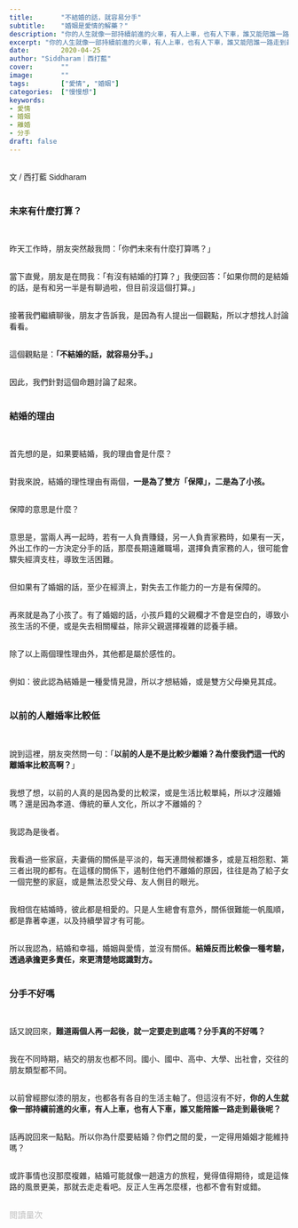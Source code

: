```yaml
---
title:       "不結婚的話，就容易分手"
subtitle:    "婚姻是愛情的解藥？"
description: "你的人生就像一部持續前進的火車，有人上車，也有人下車，誰又能陪誰一路走到最後呢？"
excerpt: "你的人生就像一部持續前進的火車，有人上車，也有人下車，誰又能陪誰一路走到最後呢？"
date:        2020-04-25
author: "Siddharam｜西打藍"
cover:       ""
image:       ""
tags:        ["愛情", "婚姻"]
categories:  ["慢慢想"]
keywords:
- 愛情
- 婚姻
- 離婚
- 分手
draft: false
---
```


<article style="font-family: 'Noto Sans TC', '微軟正黑體', sans-serif; font-weight: 300;">

<br>文 / 西打藍 Siddharam<br><br>

<h3 class="article-h1-color">未來有什麼打算？</h3><br>

昨天工作時，朋友突然敲我問：「你們未來有什麼打算嗎？」<br><br>

當下直覺，朋友是在問我：「有沒有結婚的打算？」我便回答：「如果你問的是結婚的話，是有和另一半是有聊過啦，但目前沒這個打算。」<br><br>

接著我們繼續聊後，朋友才告訴我，是因為有人提出一個觀點，所以才想找人討論看看。<br><br>

這個觀點是：<b>「不結婚的話，就容易分手。」</b><br><br>

因此，我們針對這個命題討論了起來。<br><br>

<h3 class="article-h1-color">結婚的理由</h3><br>

首先想的是，如果要結婚，我的理由會是什麼？<br><br>

對我來說，結婚的理性理由有兩個，<b>一是為了雙方「保障」，二是為了小孩。</b><br><br>

保障的意思是什麼？<br><br>

意思是，當兩人再一起時，若有一人負責賺錢，另一人負責家務時，如果有一天，外出工作的一方決定分手的話，那麼長期遠離職場，選擇負責家務的人，很可能會驟失經濟支柱，導致生活困難。<br><br>

但如果有了婚姻的話，至少在經濟上，對失去工作能力的一方是有保障的。<br><br>

再來就是為了小孩了。有了婚姻的話，小孩戶籍的父親欄才不會是空白的，導致小孩生活的不便，或是失去相關權益，除非父親選擇複雜的認養手續。<br><br>

除了以上兩個理性理由外，其他都是屬於感性的。<br><br>

例如：彼此認為結婚是一種愛情見證，所以才想結婚，或是雙方父母樂見其成。<br><br>

<h3 class="article-h1-color">以前的人離婚率比較低</h3><br>

說到這裡，朋友突然問一句：「<b>以前的人是不是比較少離婚？為什麼我們這一代的離婚率比較高啊？</b>」<br><br>

我想了想，以前的人真的是因為愛的比較深，或是生活比較單純，所以才沒離婚嗎？還是因為孝道、傳統的華人文化，所以才不離婚的？<br><br>

我認為是後者。<br><br>

我看過一些家庭，夫妻倆的關係是平淡的，每天連問候都嫌多，或是互相怨懟、第三者出現的都有。在這樣的關係下，遏制住他們不離婚的原因，往往是為了給子女一個完整的家庭，或是無法忍受父母、友人側目的眼光。<br><br>

我相信在結婚時，彼此都是相愛的。只是人生總會有意外，關係很難能一帆風順，都是靠著幸運，以及持續學習才有可能。<br><br>

所以我認為，結婚和幸福，婚姻與愛情，並沒有關係。<b>結婚反而比較像一種考驗，透過承擔更多責任，來更清楚地認識對方。</b><br><br>

<h3 class="article-h1-color">分手不好嗎</h3><br>

話又說回來，<b>難道兩個人再一起後，就一定要走到底嗎？分手真的不好嗎？</b><br><br>

我在不同時期，結交的朋友也都不同。國小、國中、高中、大學、出社會，交往的朋友類型都不同。<br><br>

以前曾經膠似漆的朋友，也都各有各自的生活主軸了。但這沒有不好，<b>你的人生就像一部持續前進的火車，有人上車，也有人下車，誰又能陪誰一路走到最後呢？</b><br><br>

話再說回來一點點。所以你為什麼要結婚？你們之間的愛，一定得用婚姻才能維持嗎？<br><br>

或許事情也沒那麼複雜，結婚可能就像一趟遠方的旅程，覺得值得期待，或是這條路的風景更美，那就去走走看吧。反正人生再怎麼樣，也都不會有對或錯。<br><br>





</article>

<div style="color: #bfbfbf; font-size: 15px;" id="busuanzi_container_page_pv">
  閱讀量<span id="busuanzi_value_page_pv"></span>次
</div>

<script src="../../js/post.js"></script>




